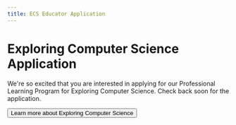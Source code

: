 ```yaml
---
title: ECS Educator Application
---
```


# Exploring Computer Science Application 

We're so excited that you are interested in applying for our Professional Learning Program for Exploring Computer Science. Check back soon for the application.

[<button>Learn more about Exploring Computer Science</button>](/educate/ecs)

